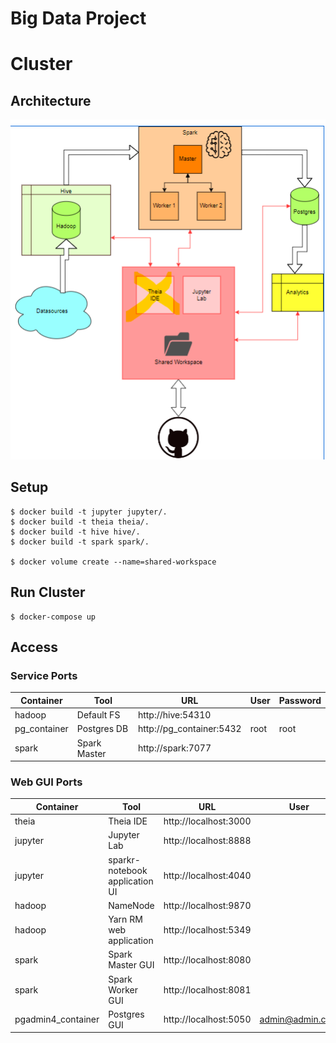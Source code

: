 # Big Data Project

# Cluster

## Architecture

![cluster Architectue](resources/img/project-big-data.png)

## Setup

    $ docker build -t jupyter jupyter/.
    $ docker build -t theia theia/.
    $ docker build -t hive hive/.
    $ docker build -t spark spark/.

    $ docker volume create --name=shared-workspace

## Run Cluster

    $ docker-compose up

## Access

### Service Ports
|Container|Tool|URL|User|Password|
|-|-|-|-|-|
|hadoop|Default FS|http://hive:54310|||
|pg_container|Postgres DB|http://pg_container:5432|root|root|
|spark|Spark Master|http://spark:7077|||

### Web GUI Ports
|Container|Tool|URL|User|Password|
|-|-|-|-|-|
|theia|Theia IDE|http://localhost:3000|||
|jupyter|Jupyter Lab|http://localhost:8888|||
|jupyter|sparkr-notebook application UI|http://localhost:4040|||
|hadoop|NameNode|http://localhost:9870|||
|hadoop|Yarn RM web application|http://localhost:5349|||
|spark|Spark Master GUI|http://localhost:8080|||
|spark|Spark Worker GUI|http://localhost:8081|||
|pgadmin4_container|Postgres GUI|http://localhost:5050|admin@admin.com|root|
